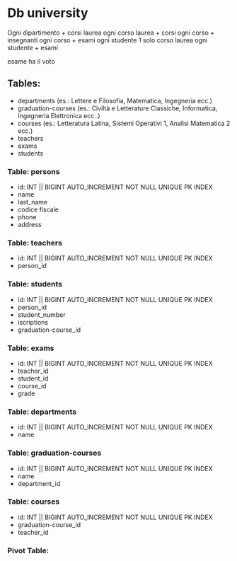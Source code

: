 # Db university


Ogni dipartimento + corsi laurea
ogni corso laurea + corsi
ogni corso + insegnanti
ogni corso + esami
ogni studente 1 solo corso laurea
ogni studente + esami

esame ha il voto


## Tables:
- departments (es.: Lettere e Filosofia, Matematica, Ingegneria ecc.)
- graduation-courses (es.: Civiltà e Letterature Classiche, Informatica, Ingegneria Elettronica ecc..)
- courses (es.: Letteratura Latina, Sistemi Operativi 1, Analisi Matematica 2 ecc.)
- teachers
- exams
- students


### Table: persons

- id: INT || BIGINT AUTO_INCREMENT NOT NULL UNIQUE PK INDEX
- name
- last_name
- codice fiscale
- phone
- address


### Table: teachers

- id: INT || BIGINT AUTO_INCREMENT NOT NULL UNIQUE PK INDEX
- person_id



### Table: students

- id: INT || BIGINT AUTO_INCREMENT NOT NULL UNIQUE PK INDEX
- person_id
- student_number
- iscriptions
- graduation-course_id



### Table: exams

- id: INT || BIGINT AUTO_INCREMENT NOT NULL UNIQUE PK INDEX
- teacher_id
- student_id
- course_id
- grade


### Table: departments

- id: INT || BIGINT AUTO_INCREMENT NOT NULL UNIQUE PK INDEX
- name


### Table: graduation-courses

- id: INT || BIGINT AUTO_INCREMENT NOT NULL UNIQUE PK INDEX
- name
- department_id


### Table: courses

- id: INT || BIGINT AUTO_INCREMENT NOT NULL UNIQUE PK INDEX
- graduation-course_id
- teacher_id
 





### Pivot Table: 


